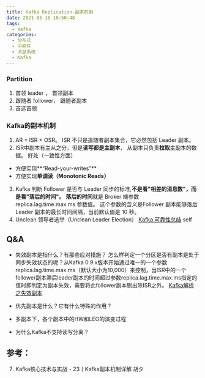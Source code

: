 ```yaml
---
title: Kafka Replication-副本机制
date: 2021-05-16 10:50:48
tags:
  - kafka
categories:
  - 分布式
  - 中间件 
  - 消息系统
  - Kafka   
---
```


<p></p>
<!-- more -->


###  Partition
1. 首领 leader ， 首领副本
2. 跟随者 follower， 跟随者副本
3. 首选首领


###  Kafka的副本机制
1. AR = ISR + OSR。 
ISR 不只是追随者副本集合，它必然包括 Leader 副本。
2. ISR中副本有主从之分，但是**读写都是主副本**， 从副本只负责**拉取**主副本的数据。
好处（一致性方面）
+ 方便实现**“Read-your-writes”**
+ 方便实现**单调读（Monotonic Reads）**
3. Kafka 判断 Follower 是否与 Leader 同步的标准,**不是看"相差的消息数"，而是看"落后的时间"。**
   **落后的时间**就是 Broker 端参数 replica.lag.time.max.ms 参数值。
   这个参数的含义是Follower 副本能够落后 Leader 副本的最长时间间隔，当前默认值是 10 秒。
4. Unclean 领导者选举（Unclean Leader Election） 
[Kafka 可靠性总结](../../../../2016/07/05/kafkaReliability/) self

## Q&A
+    失效副本是指什么？有那些应对措施？ 
怎么样判定一个分区是否有副本是处于同步失效状态的呢？从Kafka 0.9.x版本开始通过唯一的一个参数replica.lag.time.max.ms（默认大小为10,000）来控制，当ISR中的一个follower副本滞后leader副本的时间超过参数replica.lag.time.max.ms指定的值时即判定为副本失效，需要将此follower副本剔出除ISR之外。
[Kafka解析之失效副本](https://honeypps.com/mq/kafka-analysis-of-under-replicated-partitions/)

+    优先副本是什么？它有什么特殊的作用？  
+    多副本下，各个副本中的HW和LEO的演变过程
+    为什么Kafka不支持读写分离？

## 参考：
7. Kafka核心技术与实战 - 23丨Kafka副本机制详解  胡夕